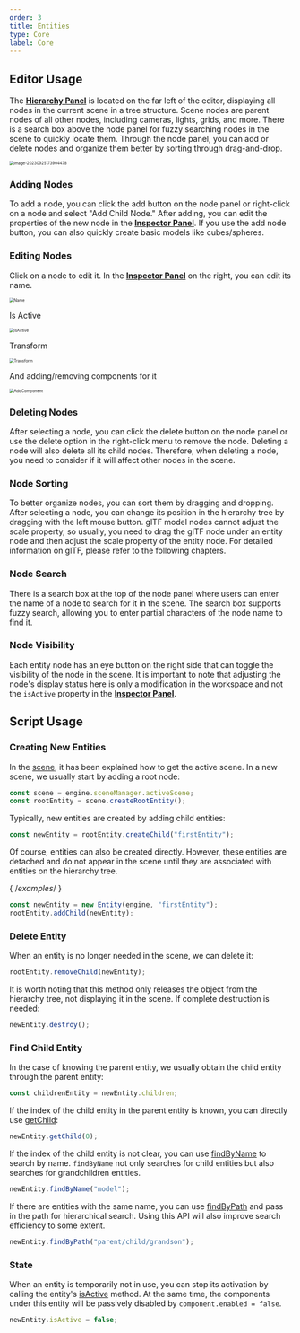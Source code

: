 ```yaml
---
order: 3
title: Entities
type: Core
label: Core
---
```


## Editor Usage

The **[Hierarchy Panel](/en/docs/interface-hierarchy)** is located on the far left of the editor, displaying all nodes in the current scene in a tree structure. Scene nodes are parent nodes of all other nodes, including cameras, lights, grids, and more. There is a search box above the node panel for fuzzy searching nodes in the scene to quickly locate them. Through the node panel, you can add or delete nodes and organize them better by sorting through drag-and-drop.

<img src="https://gw.alipayobjects.com/zos/OasisHub/e85a8a9b-decd-4a80-a7b2-9eccaeed1e2c/image-20230925173904478.png" alt="image-20230925173904478" style="zoom:50%;" />

### Adding Nodes

To add a node, you can click the add button on the node panel or right-click on a node and select "Add Child Node." After adding, you can edit the properties of the new node in the **[Inspector Panel](/en/docs/interface-inspector)**. If you use the add node button, you can also quickly create basic models like cubes/spheres.

### Editing Nodes

Click on a node to edit it. In the **[Inspector Panel](/en/docs/interface-inspector)** on the right, you can edit its name.

<img src="https://mdn.alipayobjects.com/huamei_3zduhr/afts/img/A*qBiVT6YtvkQAAAAAAAAAAAAADsJ_AQ/original" alt="Name" style="zoom:50%;" />

Is Active

<img src="https://mdn.alipayobjects.com/huamei_3zduhr/afts/img/A*1l5_QqTgZYUAAAAAAAAAAAAADsJ_AQ/original" alt="IsActive" style="zoom:50%;" />

Transform

<img src="https://mdn.alipayobjects.com/huamei_3zduhr/afts/img/A*3JO6S7BdgMsAAAAAAAAAAAAADsJ_AQ/original" alt="Transform" style="zoom:50%;" />

And adding/removing components for it

<img src="https://mdn.alipayobjects.com/huamei_3zduhr/afts/img/A*iZKVRrznLOAAAAAAAAAAAAAADsJ_AQ/original" alt="AddComponent" style="zoom:50%;" />

### Deleting Nodes

After selecting a node, you can click the delete button on the node panel or use the delete option in the right-click menu to remove the node. Deleting a node will also delete all its child nodes. Therefore, when deleting a node, you need to consider if it will affect other nodes in the scene.

### Node Sorting

To better organize nodes, you can sort them by dragging and dropping. After selecting a node, you can change its position in the hierarchy tree by dragging with the left mouse button. glTF model nodes cannot adjust the scale property, so usually, you need to drag the glTF node under an entity node and then adjust the scale property of the entity node. For detailed information on glTF, please refer to the following chapters.

### Node Search

There is a search box at the top of the node panel where users can enter the name of a node to search for it in the scene. The search box supports fuzzy search, allowing you to enter partial characters of the node name to find it.

### Node Visibility

Each entity node has an eye button on the right side that can toggle the visibility of the node in the scene. It is important to note that adjusting the node's display status here is only a modification in the workspace and not the `isActive` property in the **[Inspector Panel](/en/docs/interface-inspector)**.

## Script Usage

### Creating New Entities

In the [scene](/en/docs/core-scene), it has been explained how to get the active scene. In a new scene, we usually start by adding a root node:

```typescript
const scene = engine.sceneManager.activeScene;
const rootEntity = scene.createRootEntity();
```

Typically, new entities are created by adding child entities:

```typescript
const newEntity = rootEntity.createChild("firstEntity");
```

Of course, entities can also be created directly. However, these entities are detached and do not appear in the scene until they are associated with entities on the hierarchy tree. 

{ /*examples*/ }

```typescript
const newEntity = new Entity(engine, "firstEntity");
rootEntity.addChild(newEntity);
```

### Delete Entity

When an entity is no longer needed in the scene, we can delete it:

```typescript
rootEntity.removeChild(newEntity);
```

It is worth noting that this method only releases the object from the hierarchy tree, not displaying it in the scene. If complete destruction is needed:

```typescript
newEntity.destroy();
```

### Find Child Entity

In the case of knowing the parent entity, we usually obtain the child entity through the parent entity:

```typescript
const childrenEntity = newEntity.children;
```

If the index of the child entity in the parent entity is known, you can directly use [getChild](/apis/core/#Entity-getChild):

```typescript
newEntity.getChild(0);
```

If the index of the child entity is not clear, you can use [findByName](/apis/core/#Entity-findByName) to search by name. `findByName` not only searches for child entities but also searches for grandchildren entities.

```typescript
newEntity.findByName("model");
```

If there are entities with the same name, you can use [findByPath](/apis/core/#Entity-findByPath) and pass in the path for hierarchical search. Using this API will also improve search efficiency to some extent.

```typescript
newEntity.findByPath("parent/child/grandson");
```

### State

When an entity is temporarily not in use, you can stop its activation by calling the entity's [isActive](/apis/core/#Entity-isActive) method. At the same time, the components under this entity will be passively disabled by `component.enabled = false`.

```typescript
newEntity.isActive = false;
```
